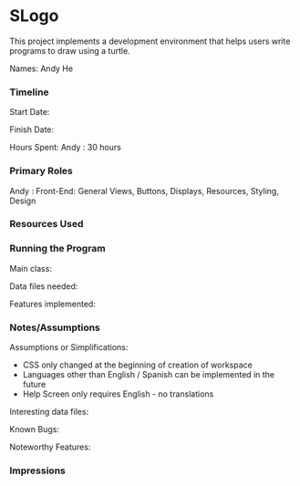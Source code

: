 SLogo
====

This project implements a development environment that helps users write programs to draw using a turtle.

Names:
Andy He

### Timeline

Start Date: 

Finish Date: 

Hours Spent:
Andy : 30 hours
### Primary Roles
Andy : Front-End: General Views, Buttons, Displays, Resources, Styling, Design

### Resources Used


### Running the Program

Main class:

Data files needed: 

Features implemented:



### Notes/Assumptions

Assumptions or Simplifications:

* CSS only changed at the beginning of creation of workspace
* Languages other than English / Spanish can be implemented in the future
* Help Screen only requires English - no translations

Interesting data files:

Known Bugs:

Noteworthy Features:


### Impressions

